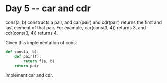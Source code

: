 # Day 5 -- car and cdr

cons(a, b) constructs a pair, and car(pair) and cdr(pair) returns the first and last element of that pair. For example, car(cons(3, 4)) returns 3, and cdr(cons(3, 4)) returns 4.

Given this implementation of cons:

```python
def cons(a, b):
    def pair(f):
        return f(a, b)
    return pair
```

Implement car and cdr.

